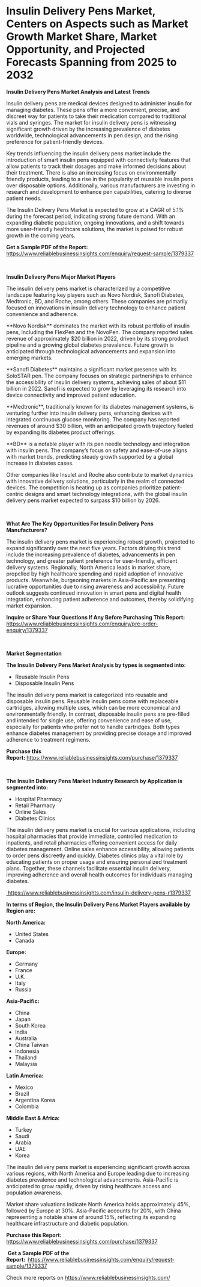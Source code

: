 <p><h1>Insulin Delivery Pens Market, Centers on Aspects such as Market Growth Market Share, Market Opportunity, and Projected Forecasts Spanning from 2025 to 2032</h1></p><p><strong>Insulin Delivery Pens Market Analysis and Latest Trends</strong></p>
<p><p>Insulin delivery pens are medical devices designed to administer insulin for managing diabetes. These pens offer a more convenient, precise, and discreet way for patients to take their medication compared to traditional vials and syringes. The market for insulin delivery pens is witnessing significant growth driven by the increasing prevalence of diabetes worldwide, technological advancements in pen design, and the rising preference for patient-friendly devices.</p><p>Key trends influencing the insulin delivery pens market include the introduction of smart insulin pens equipped with connectivity features that allow patients to track their dosages and make informed decisions about their treatment. There is also an increasing focus on environmentally friendly products, leading to a rise in the popularity of reusable insulin pens over disposable options. Additionally, various manufacturers are investing in research and development to enhance pen capabilities, catering to diverse patient needs.</p><p>The Insulin Delivery Pens Market is expected to grow at a CAGR of 5.1% during the forecast period, indicating strong future demand. With an expanding diabetic population, ongoing innovations, and a shift towards more user-friendly healthcare solutions, the market is poised for robust growth in the coming years.</p></p>
<p><strong>Get a Sample PDF of the Report:&nbsp;</strong> <a href="https://www.reliablebusinessinsights.com/enquiry/request-sample/1379337?utm_campaign=2239&utm_medium=2&utm_source=Github&utm_content=ia&utm_term=03032025&utm_id=insulin-delivery-pens">https://www.reliablebusinessinsights.com/enquiry/request-sample/1379337</a></p>
<p>&nbsp;</p>
<p><strong>Insulin Delivery Pens Major Market Players</strong></p>
<p><p>The insulin delivery pens market is characterized by a competitive landscape featuring key players such as Novo Nordisk, Sanofi Diabetes, Medtronic, BD, and Roche, among others. These companies are primarily focused on innovations in insulin delivery technology to enhance patient convenience and adherence.</p><p>**Novo Nordisk** dominates the market with its robust portfolio of insulin pens, including the FlexPen and the NovoPen. The company reported sales revenue of approximately $20 billion in 2022, driven by its strong product pipeline and a growing global diabetes prevalence. Future growth is anticipated through technological advancements and expansion into emerging markets.</p><p>**Sanofi Diabetes** maintains a significant market presence with its SoloSTAR pen. The company focuses on strategic partnerships to enhance the accessibility of insulin delivery systems, achieving sales of about $11 billion in 2022. Sanofi is expected to grow by leveraging its research into device connectivity and improved patient education.</p><p>**Medtronic**, traditionally known for its diabetes management systems, is venturing further into insulin delivery pens, enhancing devices with integrated continuous glucose monitoring. The company has reported revenues of around $30 billion, with an anticipated growth trajectory fueled by expanding its diabetes product offerings.</p><p>**BD** is a notable player with its pen needle technology and integration with insulin pens. The company’s focus on safety and ease-of-use aligns with market trends, predicting steady growth supported by a global increase in diabetes cases.</p><p>Other companies like Insulet and Roche also contribute to market dynamics with innovative delivery solutions, particularly in the realm of connected devices. The competition is heating up as companies prioritize patient-centric designs and smart technology integrations, with the global insulin delivery pens market expected to surpass $10 billion by 2026.</p></p>
<p>&nbsp;</p>
<p><strong>What Are The Key Opportunities For Insulin Delivery Pens Manufacturers?</strong></p>
<p><p>The insulin delivery pens market is experiencing robust growth, projected to expand significantly over the next five years. Factors driving this trend include the increasing prevalence of diabetes, advancements in pen technology, and greater patient preference for user-friendly, efficient delivery systems. Regionally, North America leads in market share, propelled by high healthcare spending and rapid adoption of innovative products. Meanwhile, burgeoning markets in Asia-Pacific are presenting lucrative opportunities due to rising awareness and accessibility. Future outlook suggests continued innovation in smart pens and digital health integration, enhancing patient adherence and outcomes, thereby solidifying market expansion.</p></p>
<p><strong>Inquire or Share Your Questions If Any Before Purchasing This Report:</strong> <a href="https://www.reliablebusinessinsights.com/enquiry/pre-order-enquiry/1379337?utm_campaign=2239&utm_medium=2&utm_source=Github&utm_content=ia&utm_term=03032025&utm_id=insulin-delivery-pens">https://www.reliablebusinessinsights.com/enquiry/pre-order-enquiry/1379337</a></p>
<p>&nbsp;</p>
<p><strong>Market Segmentation</strong></p>
<p><strong>The Insulin Delivery Pens Market Analysis by types is segmented into:</strong></p>
<p><ul><li>Reusable Insulin Pens</li><li>Disposable Insulin Pens</li></ul></p>
<p><p>The insulin delivery pens market is categorized into reusable and disposable insulin pens. Reusable insulin pens come with replaceable cartridges, allowing multiple uses, which can be more economical and environmentally friendly. In contrast, disposable insulin pens are pre-filled and intended for single use, offering convenience and ease of use, especially for patients who prefer not to handle cartridges. Both types enhance diabetes management by providing precise dosage and improved adherence to treatment regimens.</p></p>
<p><strong>Purchase this Report:&nbsp;</strong><a href="https://www.reliablebusinessinsights.com/purchase/1379337?utm_campaign=2239&utm_medium=2&utm_source=Github&utm_content=ia&utm_term=03032025&utm_id=insulin-delivery-pens">https://www.reliablebusinessinsights.com/purchase/1379337</a></p>
<p>&nbsp;</p>
<p><strong>The Insulin Delivery Pens Market Industry Research by Application is segmented into:</strong></p>
<p><ul><li>Hospital Pharmacy</li><li>Retail Pharmacy</li><li>Online Sales</li><li>Diabetes Clinics</li></ul></p>
<p><p>The insulin delivery pens market is crucial for various applications, including hospital pharmacies that provide immediate, controlled medication to inpatients, and retail pharmacies offering convenient access for daily diabetes management. Online sales enhance accessibility, allowing patients to order pens discreetly and quickly. Diabetes clinics play a vital role by educating patients on proper usage and ensuring personalized treatment plans. Together, these channels facilitate essential insulin delivery, improving adherence and overall health outcomes for individuals managing diabetes.</p></p>
<p><a href="https://www.reliablebusinessinsights.com/insulin-delivery-pens-r1379337?utm_campaign=2239&utm_medium=2&utm_source=Github&utm_content=ia&utm_term=03032025&utm_id=insulin-delivery-pens">&nbsp;https://www.reliablebusinessinsights.com/insulin-delivery-pens-r1379337</a></p>
<p><strong>In terms of Region, the Insulin Delivery Pens Market Players available by Region are:</strong></p>
<p>
    <p> <strong> North America: </strong>
        <ul>
            <li>United States</li>
            <li>Canada</li>
        </ul>
        </p> 
    <p> <strong> Europe: </strong>
        <ul>
            <li>Germany</li>
            <li>France</li>
            <li>U.K.</li>
            <li>Italy</li>
            <li>Russia</li>
        </ul>
        </p> 
    <p> <strong> Asia-Pacific: </strong>
        <ul>
            <li>China</li>
            <li>Japan</li>
            <li>South Korea</li>
            <li>India</li>
            <li>Australia</li>
            <li>China Taiwan</li>
            <li>Indonesia</li>
            <li>Thailand</li>
            <li>Malaysia</li>
        </ul>
        </p> 
    <p> <strong> Latin America: </strong>
        <ul>
            <li>Mexico</li>
            <li>Brazil</li>
            <li>Argentina Korea</li>
            <li>Colombia</li>
        </ul>
        </p> 
    <p> <strong> Middle East & Africa: </strong>
        <ul>
            <li>Turkey</li>
            <li>Saudi</li>
            <li>Arabia</li>
            <li>UAE</li>
            <li>Korea</li>
        </ul>
    </p>
    </p>
<p><p>The insulin delivery pens market is experiencing significant growth across various regions, with North America and Europe leading due to increasing diabetes prevalence and technological advancements. Asia-Pacific is anticipated to grow rapidly, driven by rising healthcare access and population awareness. </p><p>Market share valuations indicate North America holds approximately 45%, followed by Europe at 30%. Asia-Pacific accounts for 20%, with China representing a notable share of around 15%, reflecting its expanding healthcare infrastructure and diabetic population.</p></p>
<p><strong>Purchase this Report: </strong><a href="https://www.reliablebusinessinsights.com/purchase/1379337?utm_campaign=2239&utm_medium=2&utm_source=Github&utm_content=ia&utm_term=03032025&utm_id=insulin-delivery-pens">https://www.reliablebusinessinsights.com/purchase/1379337</a></p>
<p>&nbsp;<strong>Get a Sample PDF of the Report:&nbsp;&nbsp;</strong><a href="https://www.reliablebusinessinsights.com/enquiry/request-sample/1379337?utm_campaign=2239&utm_medium=2&utm_source=Github&utm_content=ia&utm_term=03032025&utm_id=insulin-delivery-pens">https://www.reliablebusinessinsights.com/enquiry/request-sample/1379337</a></p>
<p><strong></strong></p>
<p>Check more reports on <a href="https://www.reliablebusinessinsights.com/?utm_campaign=2239&utm_medium=2&utm_source=Github&utm_content=ia&utm_term=03032025&utm_id=insulin-delivery-pens">https://www.reliablebusinessinsights.com/</a></p>
